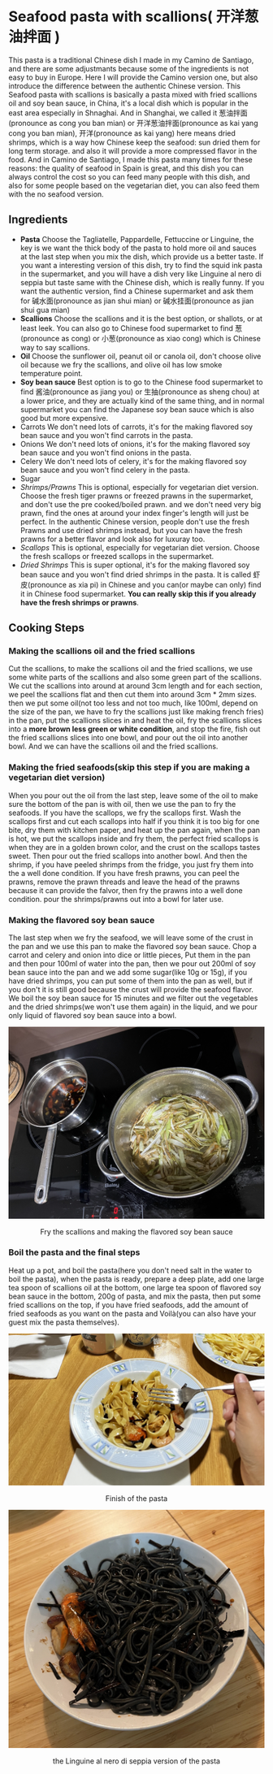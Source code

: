 # Seafood pasta with scallions( 开洋葱油拌面 )
This pasta is a traditional Chinese dish I made in my Camino de Santiago, and there are some adjustmants because some of the ingredients is not easy to buy in Europe. 
Here I will provide the Camino version one, but also introduce the difference between the authentic Chinese version.
This Seafood pasta with scallions is basically a pasta mixed with fried scallions oil and soy bean sauce, in China, it's a local dish which is popular in the east area especially in Shnaghai. And in Shanghai, we called it 葱油拌面(pronounce as cong you ban mian) or 开洋葱油拌面(pronounce as kai yang cong you ban mian), 开洋(pronounce as kai yang) here means dried shrimps, which is a way how Chinese keep the seafood: sun dried them for long term storage. and also it will provide a more compressed flavor in the food.
And in Camino de Santiago, I made this pasta many times for these reasons: the quality of seafood in Spain is great, and this dish you can always control the cost so you can feed many people with this dish, and also for some people based on the vegetarian diet, you can also feed them with the no seafood version.

## Ingredients
* **Pasta**
Choose the Tagliatelle, Pappardelle, Fettuccine or Linguine, the key is we want the thick body of the pasta to hold more oil and sauces at the last step when you mix the dish, which provide us a better taste.
If you want a interesting version of this dish, try to find the squid ink pasta in the supermarket, and you will have a dish very like Linguine al nero di seppia but taste same with the Chinese dish, which is really funny.
If you want the authentic version, find a Chinese supermarket and ask them for 碱水面(pronounce as jian shui mian) or 碱水挂面(pronounce as jian shui gua mian)
* **Scallions**
Choose the scallions and it is the best option, or shallots, or at least leek. You can also go to Chinese food supermarket to find 葱(pronounce as cong) or 小葱(pronounce as xiao cong) which is Chinese way to say scallions.
* **Oil**
Choose the sunflower oil, peanut oil or canola oil, don't choose olive oil because we fry the scallions, and olive oil has low smoke temperature point.
* **Soy bean sauce**
Best option is to go to the Chinese food supermarket to find 酱油(pronounce as jiang you) or 生抽(pronounce as sheng chou) at a lower price, and they are actually kind of the same thing, and in normal supermarket you can find the Japanese soy bean sauce which is also good but more expensive.
* Carrots
We don't need lots of carrots, it's for the making flavored soy bean sauce and you won't find carrots in the pasta.
* Onions
We don't need lots of onions, it's for the making flavored soy bean sauce and you won't find onions in the pasta.
* Celery
We don't need lots of celery, it's for the making flavored soy bean sauce and you won't find celery in the pasta.
* Sugar
* *Shrimps/Prawns*
This is optional, especially for vegetarian diet version. Choose the fresh tiger prawns or freezed prawns in the supermarket, and don't use the pre cooked/boiled prawn. and we don't need very big prawn, find the ones at around your index finger's length will just be perfect.
In the authentic Chinese version, people don't use the fresh Prawns and use dried shrimps instead, but you can have the fresh prawns for a better flavor and look also for luxuray too.
* *Scallops*
This is optional, especially for vegetarian diet version. Choose the fresh scallops or freezed scallops in the supermarket.
* *Dried Shrimps*
This is super optional, it's for the making flavored soy bean sauce and you won't find dried shrimps in the pasta. It is called 虾皮(pronounce as xia pi) in Chinese and you can(or maybe can only) find it in Chinese food supermarket. **You can really skip this if you already have the fresh shrimps or prawns**.

## Cooking Steps
### Making the scallions oil and the fried scallions
Cut the scallions, to make the scallions oil and the fried scallions, we use some white parts of the scallions and also some green part of the scallions. We cut the scallions into around at around 3cm length and for each section, we peel the scallions flat and then cut them into around 3cm * 2mm sizes. then we put some oil(not too less and not too much, like 100ml, depend on the size of the pan, we have to fry the scallions just like making french fries) in the pan, put the scallions slices in and heat the oil, fry the scallions slices into a **more brown less green or white condition**, and stop the fire, fish out the fried scallions slices into one bowl, and pour out the oil into another bowl. And we can have the scallions oil and the fried scallions.

### Making the fried seafoods(skip this step if you are making a vegetarian diet version)
When you pour out the oil from the last step, leave some of the oil to make sure the bottom of the pan is with oil, then we use the pan to fry the seafoods. If you have the scallops, we fry the scallops first. Wash the scallops first and cut each scallops into half if you think it is too big for one bite, dry them with kitchen paper, and heat up the pan again, when the pan is hot, we put the scallops inside and fry them, the perfect fried scallops is when they are in a golden brown color, and the crust on the scallops tastes sweet. Then pour out the fried scallops into another bowl. And then the shrimp, if you have peeled shrimps from the fridge, you just fry them into the a well done condition. If you have fresh prawns, you can peel the prawns, remove the prawn threads and leave the head of the prawns because it can provide the falvor, then fry the prawns into a well done condition. pour the shrimps/prawns out into a bowl for later use.

### Making the flavored soy bean sauce
The last step when we fry the seafood, we will leave some of the crust in the pan and we use this pan to make the flavored soy bean sauce. Chop a carrot and celery and onion into dice or little pieces, Put them in the pan and then pour 100ml of water into the pan, then we pour out 200ml of soy bean sauce into the pan and we add some sugar(like 10g or 15g), if you have dried shrimps, you can put some of them into the pan as well, but if you don't it is still good because the crust will provide the seafood flavor. We boil the soy bean sauce for 15 minutes and we filter out the vegetables and the dried shrimps(we won't use them again) in the liquid, and we pour only liquid of flavored soy bean sauce into a bowl. 

![fry the scallions and making the flavored soy bean sauce](./images/step-one-and-three.jpg)
<center>Fry the scallions and making the flavored soy bean sauce</center>

### Boil the pasta and the final steps
Heat up a pot, and boil the pasta(here you don't need salt in the water to boil the pasta), when the pasta is ready, prepare a deep plate, add one large tea spoon of scallions oil at the bottom, one large tea spoon of flavored soy bean sauce in the bottom, 200g of pasta, and mix the pasta, then put some fried scallions on the top, if you have fried seafoods, add the amount of fried seafoods as you want on the pasta and Voilà(you can also have your guest mix the pasta themselves).

![Finish of the pasta](./images/finish.jpg)
<center>Finish of the pasta</center>

![Linguine al nero di seppia version](./images/squid-pasta.jpg)
<center>the Linguine al nero di seppia version of the pasta</center>

